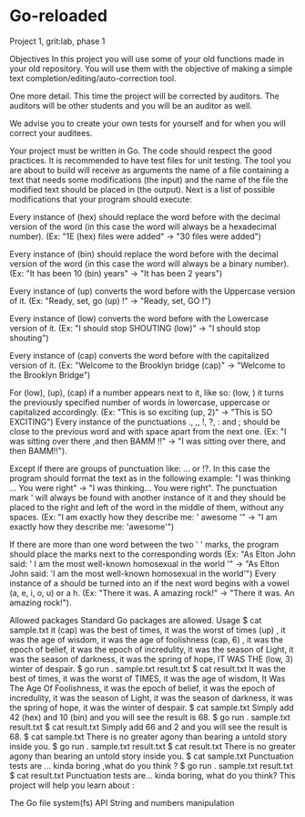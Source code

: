 # Go-reloaded
Project 1, grit:lab, phase 1

Objectives
In this project you will use some of your old functions made in your old repository. You will use them with the objective of making a simple text completion/editing/auto-correction tool.

One more detail. This time the project will be corrected by auditors. The auditors will be other students and you will be an auditor as well.

We advise you to create your own tests for yourself and for when you will correct your auditees.

Your project must be written in Go.
The code should respect the good practices.
It is recommended to have test files for unit testing.
The tool you are about to build will receive as arguments the name of a file containing a text that needs some modifications (the input) and the name of the file the modified text should be placed in (the output). Next is a list of possible modifications that your program should execute:

Every instance of (hex) should replace the word before with the decimal version of the word (in this case the word will always be a hexadecimal number). (Ex: "1E (hex) files were added" -> "30 files were added")

Every instance of (bin) should replace the word before with the decimal version of the word (in this case the word will always be a binary number). (Ex: "It has been 10 (bin) years" -> "It has been 2 years")

Every instance of (up) converts the word before with the Uppercase version of it. (Ex: "Ready, set, go (up) !" -> "Ready, set, GO !")

Every instance of (low) converts the word before with the Lowercase version of it. (Ex: "I should stop SHOUTING (low)" -> "I should stop shouting")

Every instance of (cap) converts the word before with the capitalized version of it. (Ex: "Welcome to the Brooklyn bridge (cap)" -> "Welcome to the Brooklyn Bridge")

For (low), (up), (cap) if a number appears next to it, like so: (low, <number>) it turns the previously specified number of words in lowercase, uppercase or capitalized accordingly. (Ex: "This is so exciting (up, 2)" -> "This is SO EXCITING")
Every instance of the punctuations ., ,, !, ?, : and ; should be close to the previous word and with space apart from the next one. (Ex: "I was sitting over there ,and then BAMM !!" -> "I was sitting over there, and then BAMM!!").

Except if there are groups of punctuation like: ... or !?. In this case the program should format the text as in the following example: "I was thinking ... You were right" -> "I was thinking... You were right".
The punctuation mark ' will always be found with another instance of it and they should be placed to the right and left of the word in the middle of them, without any spaces. (Ex: "I am exactly how they describe me: ' awesome '" -> "I am exactly how they describe me: 'awesome'")

If there are more than one word between the two ' ' marks, the program should place the marks next to the corresponding words (Ex: "As Elton John said: ' I am the most well-known homosexual in the world '" -> "As Elton John said: 'I am the most well-known homosexual in the world'")
Every instance of a should be turned into an if the next word begins with a vowel (a, e, i, o, u) or a h. (Ex: "There it was. A amazing rock!" -> "There it was. An amazing rock!").

Allowed packages
Standard Go packages are allowed.
Usage
$ cat sample.txt
it (cap) was the best of times, it was the worst of times (up) , it was the age of wisdom, it was the age of foolishness (cap, 6) , it was the epoch of belief, it was the epoch of incredulity, it was the season of Light, it was the season of darkness, it was the spring of hope, IT WAS THE (low, 3) winter of despair.
$ go run . sample.txt result.txt
$ cat result.txt
It was the best of times, it was the worst of TIMES, it was the age of wisdom, It Was The Age Of Foolishness, it was the epoch of belief, it was the epoch of incredulity, it was the season of Light, it was the season of darkness, it was the spring of hope, it was the winter of despair.
$ cat sample.txt
Simply add 42 (hex) and 10 (bin) and you will see the result is 68.
$ go run . sample.txt result.txt
$ cat result.txt
Simply add 66 and 2 and you will see the result is 68.
$ cat sample.txt
There is no greater agony than bearing a untold story inside you.
$ go run . sample.txt result.txt
$ cat result.txt
There is no greater agony than bearing an untold story inside you.
$ cat sample.txt
Punctuation tests are ... kinda boring ,what do you think ?
$ go run . sample.txt result.txt
$ cat result.txt
Punctuation tests are... kinda boring, what do you think?
This project will help you learn about :

The Go file system(fs) API
String and numbers manipulation
